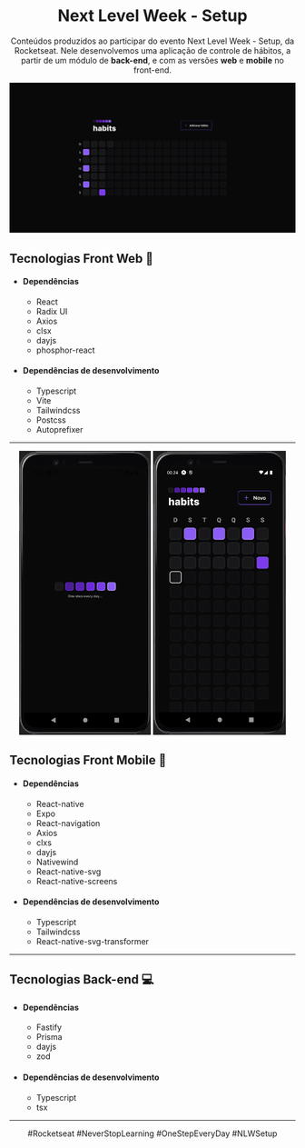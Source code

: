<h1 align="center">Next Level Week - Setup</h1>

<p align="center">Conteúdos produzidos ao participar do evento Next Level Week - Setup, da Rocketseat. Nele desenvolvemos uma aplicação de controle de hábitos, a partir de um módulo de <b>back-end</b>, e com as versões <b>web</b> e <b>mobile</b> no front-end.</p> 

![front-web](./assets/front-web.png)

## Tecnologias Front Web :rocket:

- #### Dependências

  - React
  - Radix UI
  - Axios
  - clsx
  - dayjs
  - phosphor-react

- #### Dependências de desenvolvimento
  - Typescript
  - Vite
  - Tailwindcss
  - Postcss
  - Autoprefixer
  
___
  
<div align="center">
  <img height="500" alt="mobile-cover" src="./assets/mobile-cover.png" /> <img height="500" alt="mobile-app" src="./assets/mobile-app.png" />
</div>

## Tecnologias Front Mobile :iphone:

- #### Dependências

  - React-native
  - Expo
  - React-navigation
  - Axios
  - clxs
  - dayjs
  - Nativewind
  - React-native-svg
  - React-native-screens

- #### Dependências de desenvolvimento

  - Typescript
  - Tailwindcss
  - React-native-svg-transformer

___

## Tecnologias Back-end :computer:

- #### Dependências

  - Fastify
  - Prisma
  - dayjs
  - zod

- #### Dependências de desenvolvimento

  - Typescript
  - tsx

___

<p align="center">#Rocketseat #NeverStopLearning #OneStepEveryDay #NLWSetup</p>
